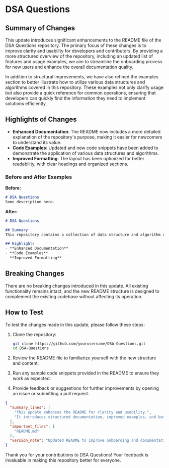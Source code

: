 # DSA Questions

## Summary of Changes

This update introduces significant enhancements to the README file of the DSA Questions repository. The primary focus of these changes is to improve clarity and usability for developers and contributors. By providing a more structured overview of the repository, including an updated list of features and usage examples, we aim to streamline the onboarding process for new users and enhance the overall documentation quality.

In addition to structural improvements, we have also refined the examples section to better illustrate how to utilize various data structures and algorithms covered in this repository. These examples not only clarify usage but also provide a quick reference for common operations, ensuring that developers can quickly find the information they need to implement solutions efficiently.

## Highlights of Changes

- **Enhanced Documentation**: The README now includes a more detailed explanation of the repository's purpose, making it easier for newcomers to understand its value.
- **Code Examples**: Updated and new code snippets have been added to demonstrate the application of various data structures and algorithms.
- **Improved Formatting**: The layout has been optimized for better readability, with clear headings and organized sections.

### Before and After Examples

**Before:**
```markdown
# DSA Questions
Some description here.
```

**After:**
```markdown
# DSA Questions

## Summary
This repository contains a collection of data structure and algorithm questions to help developers prepare for technical interviews and enhance their coding skills.

## Highlights
- **Enhanced Documentation**
- **Code Examples**
- **Improved Formatting**
```

## Breaking Changes

There are no breaking changes introduced in this update. All existing functionality remains intact, and the new README structure is designed to complement the existing codebase without affecting its operation.

## How to Test

To test the changes made in this update, please follow these steps:

1. Clone the repository:
   ```bash
   git clone https://github.com/yourusername/DSA-Questions.git
   cd DSA-Questions
   ```

2. Review the README file to familiarize yourself with the new structure and content.

3. Run any sample code snippets provided in the README to ensure they work as expected.

4. Provide feedback or suggestions for further improvements by opening an issue or submitting a pull request.

```json
{
  "summary_lines": [
    "This update enhances the README for clarity and usability.",
    "It introduces structured documentation, improved examples, and better formatting."
  ],
  "important_files": [
    "README.md"
  ],
  "version_note": "Updated README to improve onboarding and documentation quality."
}
``` 

Thank you for your contributions to DSA Questions! Your feedback is invaluable in making this repository better for everyone.